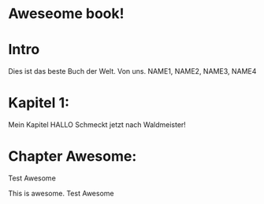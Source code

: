 Aweseome book!
===

# Intro
Dies ist das beste Buch der Welt.
Von uns.
NAME1, NAME2, NAME3, NAME4

# Kapitel 1: 
Mein Kapitel HALLO
Schmeckt jetzt nach Waldmeister!

# Chapter Awesome:
Test Awesome

This is awesome.
Test Awesome
